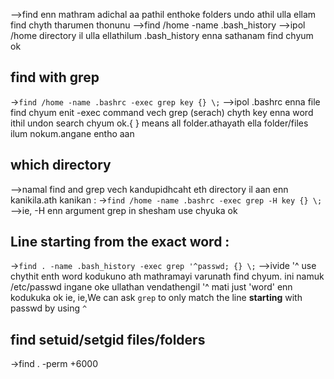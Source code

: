 -->find  enn mathram adichal aa pathil enthoke folders undo athil ulla ellam find chyth tharumen thonunu
-->find /home -name .bash_history
-->ipol /home directory il ulla ellathilum .bash_history enna sathanam find chyum ok

## find with grep
->`find /home -name .bashrc -exec grep key {} \;`
-->ipol .bashrc enna file find chyum enit -exec command vech grep (serach) chyth key enna word ithil undon search chyum ok.{ }  means all folder.athayath ella folder/files ilum nokum.angane entho aan

## which directory
-->namal find and grep vech kandupidhcaht eth directory il aan enn kanikila.ath kanikan :
->`find /home -name .bashrc -exec grep -H key {} \;`
-->ie, -H enn argument grep in shesham use chyuka ok

## Line starting from the exact word :
->`find . -name .bash_history -exec grep '^passwd; {} \;`
-->ivide '^ use chythit enth word kodukuno ath mathramayi varunath find chyum. ini namuk /etc/passwd ingane oke ullathan vendathengil '^ mati just 'word'  enn kodukuka ok ie,  ie,We can ask `grep` to only match the line **starting** with passwd by using `^`

## find setuid/setgid files/folders
->find . -perm +6000